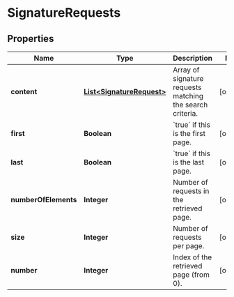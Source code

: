 

# SignatureRequests

## Properties

Name | Type | Description | Notes
------------ | ------------- | ------------- | -------------
**content** | [**List&lt;SignatureRequest&gt;**](SignatureRequest.md) | Array of signature requests matching the search criteria.  |  [optional]
**first** | **Boolean** | &#x60;true&#x60; if this is the first page.  |  [optional]
**last** | **Boolean** | &#x60;true&#x60; if this is the last page.  |  [optional]
**numberOfElements** | **Integer** | Number of requests in the retrieved page.  |  [optional]
**size** | **Integer** | Number of requests per page.  |  [optional]
**number** | **Integer** | Index of the retrieved page (from 0).  |  [optional]



